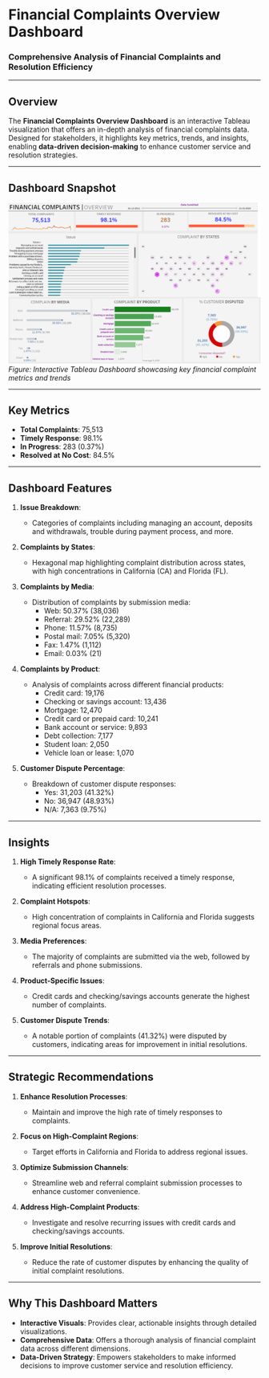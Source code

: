# **Financial Complaints Overview Dashboard**  
### **Comprehensive Analysis of Financial Complaints and Resolution Efficiency**  

---

## **Overview**  
The **Financial Complaints Overview Dashboard** is an interactive Tableau visualization that offers an in-depth analysis of financial complaints data. Designed for stakeholders, it highlights key metrics, trends, and insights, enabling **data-driven decision-making** to enhance customer service and resolution strategies.

---

## **Dashboard Snapshot**  

![Financial Complaints Overview Dashboard](Dashboard_Image.png)  
*Figure: Interactive Tableau Dashboard showcasing key financial complaint metrics and trends*  

---

## **Key Metrics**  
- **Total Complaints**: 75,513  
- **Timely Response**: 98.1%  
- **In Progress**: 283 (0.37%)  
- **Resolved at No Cost**: 84.5%  

---

## **Dashboard Features**  

1. **Issue Breakdown**:  
   - Categories of complaints including managing an account, deposits and withdrawals, trouble during payment process, and more.

2. **Complaints by States**:  
   - Hexagonal map highlighting complaint distribution across states, with high concentrations in California (CA) and Florida (FL).

3. **Complaints by Media**:  
   - Distribution of complaints by submission media:  
     - Web: 50.37% (38,036)  
     - Referral: 29.52% (22,289)  
     - Phone: 11.57% (8,735)  
     - Postal mail: 7.05% (5,320)  
     - Fax: 1.47% (1,112)  
     - Email: 0.03% (21)  

4. **Complaints by Product**:  
   - Analysis of complaints across different financial products:  
     - Credit card: 19,176  
     - Checking or savings account: 13,436  
     - Mortgage: 12,470  
     - Credit card or prepaid card: 10,241  
     - Bank account or service: 9,893  
     - Debt collection: 7,177  
     - Student loan: 2,050  
     - Vehicle loan or lease: 1,070  

5. **Customer Dispute Percentage**:  
   - Breakdown of customer dispute responses:  
     - Yes: 31,203 (41.32%)  
     - No: 36,947 (48.93%)  
     - N/A: 7,363 (9.75%)  

---

## **Insights**  

1. **High Timely Response Rate**:  
   - A significant 98.1% of complaints received a timely response, indicating efficient resolution processes.  

2. **Complaint Hotspots**:  
   - High concentration of complaints in California and Florida suggests regional focus areas.  

3. **Media Preferences**:  
   - The majority of complaints are submitted via the web, followed by referrals and phone submissions.  

4. **Product-Specific Issues**:  
   - Credit cards and checking/savings accounts generate the highest number of complaints.  

5. **Customer Dispute Trends**:  
   - A notable portion of complaints (41.32%) were disputed by customers, indicating areas for improvement in initial resolutions.  

---

## **Strategic Recommendations**  

1. **Enhance Resolution Processes**:  
   - Maintain and improve the high rate of timely responses to complaints.  

2. **Focus on High-Complaint Regions**:  
   - Target efforts in California and Florida to address regional issues.  

3. **Optimize Submission Channels**:  
   - Streamline web and referral complaint submission processes to enhance customer convenience.  

4. **Address High-Complaint Products**:  
   - Investigate and resolve recurring issues with credit cards and checking/savings accounts.  

5. **Improve Initial Resolutions**:  
   - Reduce the rate of customer disputes by enhancing the quality of initial complaint resolutions.  

---

## **Why This Dashboard Matters**  
- **Interactive Visuals**: Provides clear, actionable insights through detailed visualizations.  
- **Comprehensive Data**: Offers a thorough analysis of financial complaint data across different dimensions.  
- **Data-Driven Strategy**: Empowers stakeholders to make informed decisions to improve customer service and resolution efficiency.

